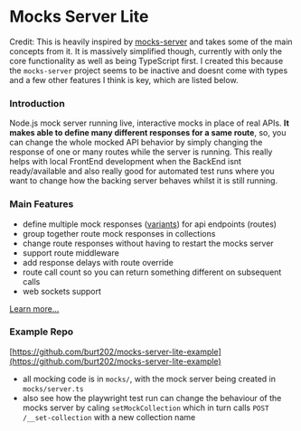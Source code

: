 # Mocks Server Lite

Credit: This is heavily inspired by [mocks-server](https://github.com/mocks-server/main) and takes some of the main concepts from it. It is massively simplified though, currently with only the core functionality as well as being TypeScript first. I created this because the `mocks-server` project seems to be inactive and doesnt come with types and a few other features I think is key, which are listed below.

### Introduction

Node.js mock server running live, interactive mocks in place of real APIs. **It makes able to define many different responses for a same route**, so, you can change the whole mocked API behavior by simply changing the response of one or many routes while the server is running. This really helps with local FrontEnd development when the BackEnd isnt ready/available and also really good for automated test runs where you want to change how the backing server behaves whilst it is still running.

### Main Features

- define multiple mock responses ([variants](https://github.com/burt202/mocks-server-lite/blob/main/docs/learn.md#variants)) for api endpoints (routes)
- group together route mock responses in collections
- change route responses without having to restart the mocks server
- support route middleware
- add response delays with route override
- route call count so you can return something different on subsequent calls
- web sockets support

[Learn more...](https://github.com/burt202/mocks-server-lite/blob/main/docs/learn.md)

### Example Repo

[https://github.com/burt202/mocks-server-lite-example](https://github.com/burt202/mocks-server-lite-example)

- all mocking code is in `mocks/`, with the mock server being created in `mocks/server.ts`
- also see how the playwright test run can change the behaviour of the mocks server by caling `setMockCollection` which in turn calls `POST /__set-collection` with a new collection name

